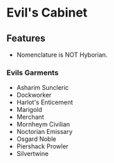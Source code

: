# Evil's Cabinet

## Features

- Nomenclature is NOT Hyborian.

### Evils Garments

- Asharim Suncleric
- Dockworker
- Harlot's Enticement
- Marigold
- Merchant
- Mornheym Civilian
- Noctorian Emissary
- Osgard Noble
- Piershack Prowler
- Silvertwine

